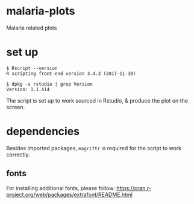 # malaria-plots
Malaria related plots

# set up

```
$ Rscript --version
R scripting front-end version 3.4.3 (2017-11-30)

$ dpkg -s rstudio | grep Version
Version: 1.1.414
```

The script is set up to work sourced in Rstudio, & produce the plot on the screen.

# dependencies

Besides imported packages, `magrittr` is required for the script to work correctly.

## fonts

For installing additional fonts, please follow:
https://cran.r-project.org/web/packages/extrafont/README.html
